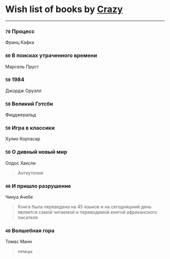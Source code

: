 # Wish list of books by [Crazy](https://www.facebook.com/app_scoped_user_id/1724160371208898/)
---

### `70` Процесс
Франц Кафка

### `60` В поисках утраченного времени
Марсель Пруст

### `50` 1984
Джордж Оруэлл

### `50` Великий Гэтсби
Фицджеральд

### `50` Игра в классики
Хулио Кортасар

### `50` О дивный новый мир
Олдос Хаксли
> Антиутопия

### `40` И пришло разрушение
Чинуа Ачебе
> Книга была переведена на 45 языков и на сегодняшний день является самой читаемой и переводимой книгой африканского писателя

### `40` Волшебная гора
Томас Манн
> немцы

